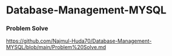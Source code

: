 # Database-Management-MYSQL
### Problem Solve 
https://github.com/Najmul-Huda70/Database-Management-MYSQL/blob/main/Problem%20Solve.md
